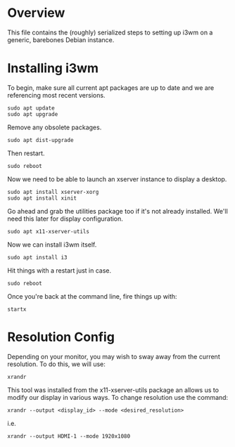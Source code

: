 Overview
=================
This file contains the (roughly) serialized steps to setting up i3wm on a generic, barebones Debian instance.

Installing i3wm
=================
To begin, make sure all current apt packages are up to date and we are referencing most recent versions.
```
sudo apt update
sudo apt upgrade
```

Remove any obsolete packages.
```
sudo apt dist-upgrade
```

Then restart.
```
sudo reboot
```

Now we need to be able to launch an xserver instance to display a desktop.
```
sudo apt install xserver-xorg
sudo apt install xinit
```

Go ahead and grab the utilities package too if it's not already installed. We'll need this later for display configuration.
```
sudo apt x11-xserver-utils
```

Now we can install i3wm itself.
```
sudo apt install i3
```

Hit things with a restart just in case.
```
sudo reboot
```

Once you're back at the command line, fire things up with:
```
startx
```

Resolution Config
=================
Depending on your monitor, you may wish to sway away from the current resolution. To do this, we will use:
```
xrandr
```

This tool was installed from the x11-xserver-utils package an allows us to modify our display in various ways. To change resolution use the command:
```
xrandr --output <display_id> --mode <desired_resolution>
```
i.e.
```
xrandr --output HDMI-1 --mode 1920x1080
```